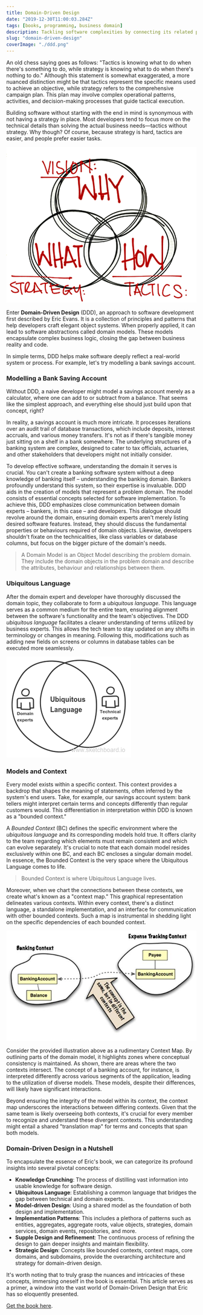 ```yaml
---
title: Domain-Driven Design
date: "2019-12-30T11:00:03.284Z"
tags: [books, programming, business domain]
description: Tackling software complexities by connecting its related pieces into an ever-evolving business model and processes.
slug: "domain-driven-design"
coverImage: "./ddd.png"
---
```


An old chess saying goes as follows: "Tactics is knowing what to do when there's something to do, while strategy is knowing what to do when there's nothing to do." Although this statement is somewhat exaggerated, a more nuanced distinction might be that tactics represent the specific means used to achieve an objective, while strategy refers to the comprehensive campaign plan. This plan may involve complex operational patterns, activities, and decision-making processes that guide tactical execution.

Building software without starting with the end in mind is synonymous with not having a strategy in place. Most developers tend to focus more on the technical details than solving the actual business needs—tactics without strategy. Why though? Of course, because strategy is hard, tactics are easier, and people prefer easier tasks.

![strategy-tactics](./visionstrategytactics.png)

Enter **Domain-Driven Design** (DDD), an approach to software development first described by Eric Evans. It is a collection of principles and patterns that help developers craft elegant object systems. When properly applied, it can lead to software abstractions called domain models. These models encapsulate complex business logic, closing the gap between business reality and code.

In simple terms, DDD helps make software deeply reflect a real-world system or process. For example, let's try modelling a bank savings account.

### Modelling a Bank Saving Account

Without DDD, a naive developer might model a savings account merely as a calculator, where one can add to or subtract from a balance. That seems like the simplest approach, and everything else should just build upon that concept, right?

In reality, a savings account is much more intricate. It processes iterations over an audit trail of database transactions, which include deposits, interest accruals, and various money transfers. It's not as if there's tangible money just sitting on a shelf in a bank somewhere. The underlying structures of a banking system are complex, designed to cater to tax officials, actuaries, and other stakeholders that developers might not initially consider.

To develop effective software, understanding the domain it serves is crucial. You can't create a banking software system without a deep knowledge of banking itself – understanding the banking domain. Bankers profoundly understand this system, so their expertise is invaluable. DDD aids in the creation of models that represent a problem domain. The model consists of essential concepts selected for software implementation. To achieve this, DDD emphasizes close communication between domain experts – bankers, in this case – and developers. This dialogue should revolve around the domain, ensuring domain experts aren't merely listing desired software features. Instead, they should discuss the fundamental properties or behaviours required of domain objects. Likewise, developers shouldn't fixate on the technicalities, like class variables or database columns, but focus on the bigger picture of the domain's needs.

> A Domain Model is an Object Model describing the problem domain. They include the domain objects in the problem domain and describe the attributes, behaviour and relationships between them.

### Ubiquitous Language

After the domain expert and developer have thoroughly discussed the domain topic, they collaborate to form a _ubiquitous language_. This language serves as a common medium for the entire team, ensuring alignment between the software's functionality and the team's objectives. The DDD _ubiquitous language_ facilitates a clearer understanding of terms utilized by business experts. This allows the tech team to stay updated on any shifts in terminology or changes in meaning. Following this, modifications such as adding new fields on screens or columns in database tables can be executed more seamlessly.

![ubiquitous language](./ubiquitous-lang.png)

### Models and Context

Every model exists within a specific context. This context provides a backdrop that shapes the meaning of statements, often inferred by the system's end users. Take, for example, our savings account system: bank tellers might interpret certain terms and concepts differently than regular customers would. This differentiation in interpretation within DDD is known as a "bounded context."

A _Bounded Context_ (BC) defines the specific environment where the _ubiquitous language_ and its corresponding models hold true. It offers clarity to the team regarding which elements must remain consistent and which can evolve separately. It's crucial to note that each domain model resides exclusively within one BC, and each BC encloses a singular domain model. In essence, the Bounded Context is the very space where the Ubiquitous Language comes to life.

> Bounded Context is where Ubiquitous Language lives.

Moreover, when we chart the connections between these contexts, we create what's known as a "context map." This graphical representation delineates various contexts. Within every context, there's a distinct language, a standalone implementation, and an interface for communication with other bounded contexts. Such a map is instrumental in shedding light on the specific dependencies of each bounded context.

![Context map](./contextmapping.jpg)

Consider the provided illustration above as a rudimentary Context Map. By outlining parts of the domain model, it highlights zones where conceptual consistency is maintained. As shown, there are areas where the two contexts intersect. The concept of a banking account, for instance, is interpreted differently across various segments of the application, leading to the utilization of diverse models. These models, despite their differences, will likely have significant interactions.

Beyond ensuring the integrity of the model within its context, the context map underscores the interactions between differing contexts. Given that the same team is likely overseeing both contexts, it's crucial for every member to recognize and understand these divergent contexts. This understanding might entail a shared "translation map" for terms and concepts that span both models.

### Domain-Driven Design in a Nutshell

To encapsulate the essence of Eric's book, we can categorize its profound insights into several pivotal concepts:

- **Knowledge Crunching**: The process of distilling vast information into usable knowledge for software design.
- **Ubiquitous Language**: Establishing a common language that bridges the gap between technical and domain experts.
- **Model-driven Design**: Using a shared model as the foundation of both design and implementation.
- **Implementation Patterns**: This includes a plethora of patterns such as entities, aggregates, aggregate roots, value objects, strategies, domain services, domain events, repositories, and more.
- **Supple Design and Refinement**: The continuous process of refining the design to gain deeper insights and maintain flexibility.
- **Strategic Design**: Concepts like bounded contexts, context maps, core domains, and subdomains, provide the overarching architecture and strategy for domain-driven design.

It's worth noting that to truly grasp the nuances and intricacies of these concepts, immersing oneself in the book is essential. This article serves as a primer, a window into the vast world of Domain-Driven Design that Eric has so eloquently presented.

<a href="https://www.amazon.com/Domain-Driven-Design-Tackling-Complexity-Software/dp/0321125215" target="_blank">Get the book here</a>.
